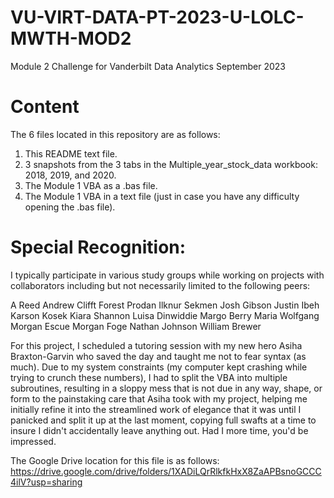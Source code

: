 # VU-VIRT-DATA-PT-2023-U-LOLC-MWTH-MOD2
Module 2 Challenge for Vanderbilt Data Analytics September 2023

# Content

The 6 files located in this repository are as follows:

1. This README text file.
2. 3 snapshots from the 3 tabs in the Multiple_year_stock_data workbook: 2018, 2019, and 2020.
3. The Module 1 VBA as a .bas file.
4. The Module 1 VBA in a text file (just in case you have any difficulty opening the .bas file).

# Special Recognition: 

I typically participate in various study groups while working on projects with collaborators including but not necessarily limited to the following peers:

A Reed
Andrew Clifft
Forest Prodan
Ilknur Sekmen
Josh Gibson
Justin Ibeh
Karson Kosek
Kiara Shannon
Luisa Dinwiddie
Margo Berry
Maria Wolfgang
Morgan Escue
Morgan Foge
Nathan Johnson
William Brewer

For this project, I scheduled a tutoring session with my new hero Asiha Braxton-Garvin who saved the day and taught me not to fear syntax (as much). Due to my system constraints (my computer kept crashing while trying to crunch these numbers), I had to split the VBA into multiple subroutines, resulting in a sloppy mess that is not due in any way, shape, or form to the painstaking care that Asiha took with my project, helping me initially refine it into the streamlined work of elegance that it was until I panicked and split it up at the last moment, copying full swafts at a time to insure I didn't accidentally leave anything out. Had I more time, you'd be impressed.

The Google Drive location for this file is as follows: https://drive.google.com/drive/folders/1XADiLQrRlkfkHxX8ZaAPBsnoGCCC4ilV?usp=sharing
